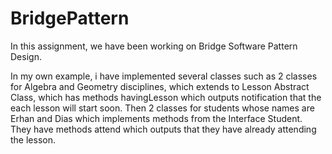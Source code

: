 # BridgePattern

In this assignment, we have been working on Bridge Software Pattern Design.

In my own example, i have implemented several classes such as 2 classes for Algebra and Geometry disciplines, which extends to Lesson Abstract Class, which has methods havingLesson which outputs notification that the each lesson will start soon. Then 2 classes for students whose names are Erhan and Dias which implements methods from the Interface Student. They have methods attend which outputs that they have already attending the lesson. 
